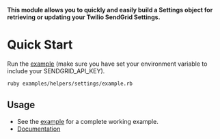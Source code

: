 **This module allows you to quickly and easily build a Settings object for retrieving or updating your Twilio SendGrid Settings.**

# Quick Start

Run the [example](../../../../examples/helpers/settings) (make sure you have set your environment variable to include your SENDGRID_API_KEY).

```bash
ruby examples/helpers/settings/example.rb
```

## Usage

- See the [example](../../../../examples/helpers/settings) for a complete working example.
- [Documentation](https://sendgrid.com/docs/API_Reference/Web_API_v3/Settings/index.html)
